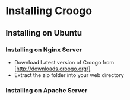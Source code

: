 # Installing Croogo

## Installing on Ubuntu

### Installing on Nginx Server

- Download Latest version of Croogo from [http://downloads.croogo.org/].
- Extract the zip folder into your web directory

### Installing on Apache Server